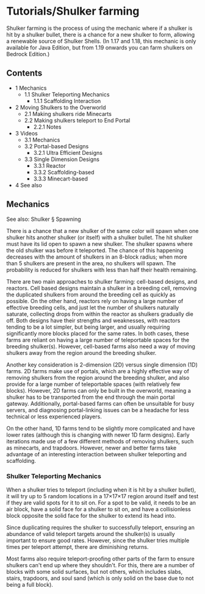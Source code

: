 # Tutorials/Shulker farming
Shulker farming is the process of using the mechanic where if a shulker is hit by a shulker bullet, there is a chance for a new shulker to form, allowing a renewable source of Shulker Shells.
(In 1.17 and 1.18, this mechanic is only available for Java Edition, but from 1.19 onwards you can farm shulkers on Bedrock Edition.)

## Contents
- 1 Mechanics
	- 1.1 Shulker Teleporting Mechanics
		- 1.1.1 Scaffolding Interaction
- 2 Moving Shulkers to the Overworld
	- 2.1 Making shulkers ride Minecarts
	- 2.2 Making shulkers teleport to End Portal
		- 2.2.1 Notes
- 3 Videos
	- 3.1 Mechanics
	- 3.2 Portal-based Designs
		- 3.2.1 Ultra Efficient Designs
	- 3.3 Single Dimension Designs
		- 3.3.1 Reactor
		- 3.3.2 Scaffolding-based
		- 3.3.3 Minecart-based
- 4 See also

## Mechanics
See also: Shulker § Spawning

There is a chance that a new shulker of the same color will spawn when one shulker hits another shulker (or itself) with a shulker bullet. The hit shulker must have its lid open to spawn a new shulker. The shulker spawns where the old shulker was before it teleported. The chance of this happening decreases with the amount of shulkers in an 8-block radius; when more than 5 shulkers are present in the area, no shulkers will spawn. The probability is reduced for shulkers with less than half their health remaining.

There are two main approaches to shulker farming: cell-based designs, and reactors. Cell based designs maintain a shulker in a breeding cell, removing the duplicated shulkers from around the breeding cell as quickly as possible. On the other hand, reactors rely on having a large number of effective breeding cells, and just let the number of shulkers naturally saturate, collecting drops from within the reactor as shulkers gradually die off. Both designs have their strengths and weaknesses, with reactors tending to be a lot simpler, but being larger, and usually requiring significantly more blocks placed for the same rates. In both cases, these farms are reliant on having a large number of teleportable spaces for the breeding shulker(s). However, cell-based farms also need a way of moving shulkers away from the region around the breeding shulker.

Another key consideration is 2-dimension (2D) versus single dimension (1D) farms. 2D farms make use of portals, which are a highly effective way of removing shulkers from the region around the breeding shulker, and also provide for a large number of teleportable spaces (with relatively few blocks). However, 2D farms can only be built in the overworld, meaning a shulker has to be transported from the end through the main portal gateway. Additionally, portal-based farms can often be unsuitable for busy servers, and diagnosing portal-linking issues can be a headache for less technical or less experienced players.

On the other hand, 1D farms tend to be slightly more complicated and have lower rates (although this is changing with newer 1D farm designs). Early iterations made use of a few different methods of removing shulkers, such as minecarts, and trapdoors. However, newer and better farms take advantage of an interesting interaction between shulker teleporting and scaffolding.



### Shulker Teleporting Mechanics
When a shulker tries to teleport (including when it is hit by a shulker bullet), it will try up to 5 random locations in a 17×17×17 region around itself and test if they are valid spots for it to sit on. For a spot to be valid, it needs to be an air block, have a solid face for a shulker to sit on, and have a collisionless block opposite the solid face for the shulker to extend its head into.

Since duplicating requires the shulker to successfully teleport, ensuring an abundance of valid teleport targets around the shulker(s) is usually important to ensure good rates. However, since the shulker tries multiple times per teleport attempt, there are diminishing returns.

Most farms also require teleport-proofing other parts of the farm to ensure shulkers can't end up where they shouldn't. For this, there are a number of blocks with some solid surfaces, but not others, which includes slabs, stairs, trapdoors, and soul sand (which is only solid on the base due to not being a full block).

